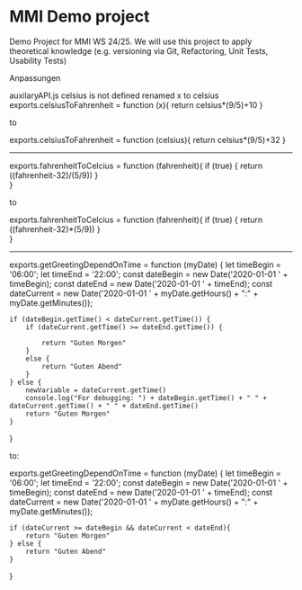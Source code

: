 # MMI Demo project

Demo Project for MMI WS 24/25. We will use this project to apply theoretical knowledge (e.g. versioning via Git, Refactoring, Unit Tests, Usability Tests)

Anpassungen

auxilaryAPI.js
celsius is not defined renamed x to celsius
exports.celsiusToFahrenheit = function (x){
 return celsius*(9/5)+10
}

to

exports.celsiusToFahrenheit = function (celsius){
 return celsius*(9/5)+32
}

____________________

exports.fahrenheitToCelcius = function (fahrenheit){
 if (true) {
    return ((fahrenheit-32)/(5/9))
 }   
}

to

exports.fahrenheitToCelcius = function (fahrenheit){
 if (true) {
    return ((fahrenheit-32)*(5/9))
 }   
}

__________________

exports.getGreetingDependOnTime =  function (myDate) {
    let timeBegin = '06:00';
    let timeEnd = '22:00';
    const dateBegin = new Date('2020-01-01 ' + timeBegin);
    const dateEnd = new Date('2020-01-01 ' + timeEnd);
    const dateCurrent = new Date('2020-01-01 ' + myDate.getHours() + ":" + myDate.getMinutes());

    if (dateBegin.getTime() < dateCurrent.getTime()) {
        if (dateCurrent.getTime() >= dateEnd.getTime()) {

            return "Guten Morgen"
        }
        else {
            return "Guten Abend"
        }
    } else {
        newVariable = dateCurrent.getTime()
        console.log("For debugging: ") + dateBegin.getTime() + " " + dateCurrent.getTime() + " " + dateEnd.getTime()
        return "Guten Morgen"
    }
}

to:

exports.getGreetingDependOnTime =  function (myDate) {
    let timeBegin = '06:00';
    let timeEnd = '22:00';
    const dateBegin = new Date('2020-01-01 ' + timeBegin);
    const dateEnd = new Date('2020-01-01 ' + timeEnd);
    const dateCurrent = new Date('2020-01-01 ' + myDate.getHours() + ":" + myDate.getMinutes());

    if (dateCurrent >= dateBegin && dateCurrent < dateEnd){
        return "Guten Morgen"
    } else {
        return "Guten Abend"
    }

}